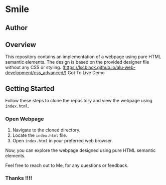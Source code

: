 # Smile

## Author

## Overview
This repository contains an implementation of a webpage using pure HTML semantic elements. The design is based on the provided designer file without any CSS or styling.
(https://lscblack.github.io/alu-web-development/css_advanced/) Got To Live Demo



## Getting Started
Follow these steps to clone the repository and view the webpage using `index.html`.


### Open Webpage
1. Navigate to the cloned directory.
2. Locate the `index.html` file.
3. Open `index.html` in your preferred web browser.

Now, you can explore the webpage designed using pure HTML semantic elements.

Feel free to reach out to Me, for any questions or feedback.

### Thanks !!!!